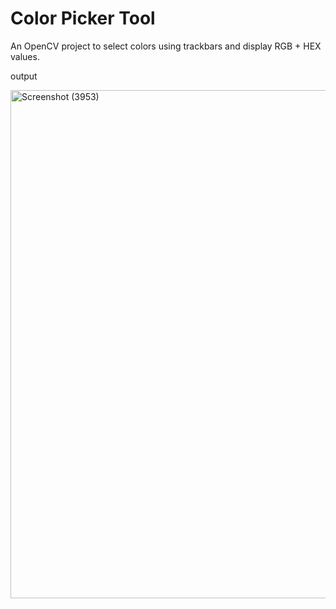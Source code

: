 # Color Picker Tool
An OpenCV project to select colors using trackbars and display RGB + HEX values.

output

<img width="628" height="813" alt="Screenshot (3953)" src="https://github.com/user-attachments/assets/c68457a5-11fa-4af0-9a2d-330a0ce7f380" />
